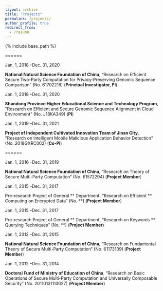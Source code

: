 ```yaml
---
layout: archive
title: "Projects"
permalink: /projects/
author_profile: true
redirect_from:
  - /resume
---
```



{% include base_path %}



======

Jan. 1, 2018 –Dec. 31, 2020

<b>National Natural Science Foundation of China</b>, “Research on Efficient Secure Two-Party Computation for
Privacy-Preserving Genomic Sequence Comparison” (No. 61702218) (<b>Principal Investigator, PI</b>)

Jan. 1, 2018 –Dec. 31, 2020

<b>Shandong Province Higher Educational Science and Technology Program</b>, "Research on Efficient and Secure Genomic Sequence Alignment in Cloud Environment" (No. J18KA349) (<b>PI</b>)

Jan. 1, 2019 –Dec. 31, 2021

<b>Project of Independent Cultivated Innovation Team of Jinan City</b>, "Research on Intelligent Mobile Malicious Application Behavior Detection" (No. 2018GXRC002) (<b>Co-PI</b>)

======

Jan. 1, 2016 –Dec. 31, 2019

<b>National Natural Science Foundation of China</b>, “Research on Theory of Secure Multi-Party Computation”
(No. 61572294) (<b>Project Member</b>)

Jan. 1, 2015 –Dec. 31, 2017

Pre-research Project of General ** Department, “Research on Efficient ** Computing on Encrypted
Data” (No. **) (<b>Project Member</b>)

Jan. 1, 2015 –Dec. 31, 2017

Pre-research Project of General ** Department, “Research on Keywords ** Querying Techniques” (No. **) (<b>Project Member</b>)

Jan. 1, 2012 –Dec. 31, 2015

<b>National Natural Science Foundation of China</b>, “Research on Fundamental Theory of Secure Multi-Party
Computation” (No. 61173139) (<b>Project Member</b>)

Jan. 1, 2012 –Dec. 31, 2014

<b>Doctoral Fund of Ministry of Education of China</b>, “Research on Basic Operations of Secure Multi-Party
Computation and Universally Composable Security” (No. 20110131110027) (<b>Project Member</b>)
